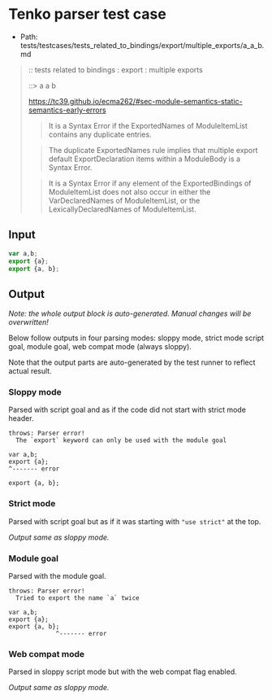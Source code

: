 # Tenko parser test case

- Path: tests/testcases/tests_related_to_bindings/export/multiple_exports/a_a_b.md

> :: tests related to bindings : export : multiple exports
>
> ::> a a b
> 
> https://tc39.github.io/ecma262/#sec-module-semantics-static-semantics-early-errors
> 
> > It is a Syntax Error if the ExportedNames of ModuleItemList contains any duplicate entries.
> 
> > The duplicate ExportedNames rule implies that multiple export default ExportDeclaration items within a ModuleBody is a Syntax Error.
> 
> > It is a Syntax Error if any element of the ExportedBindings of ModuleItemList does not also occur in either the VarDeclaredNames of ModuleItemList, or the LexicallyDeclaredNames of ModuleItemList.


## Input


`````js
var a,b;
export {a};
export {a, b};
`````

## Output

_Note: the whole output block is auto-generated. Manual changes will be overwritten!_

Below follow outputs in four parsing modes: sloppy mode, strict mode script goal, module goal, web compat mode (always sloppy).

Note that the output parts are auto-generated by the test runner to reflect actual result.

### Sloppy mode

Parsed with script goal and as if the code did not start with strict mode header.

`````
throws: Parser error!
  The `export` keyword can only be used with the module goal

var a,b;
export {a};
^------- error

export {a, b};
`````

### Strict mode

Parsed with script goal but as if it was starting with `"use strict"` at the top.

_Output same as sloppy mode._

### Module goal

Parsed with the module goal.

`````
throws: Parser error!
  Tried to export the name `a` twice

var a,b;
export {a};
export {a, b};
             ^------- error
`````


### Web compat mode

Parsed in sloppy script mode but with the web compat flag enabled.

_Output same as sloppy mode._
